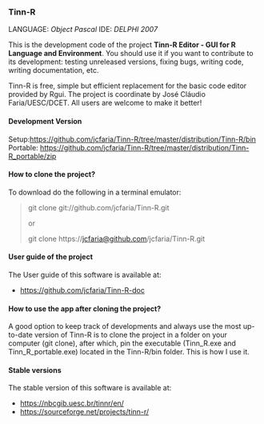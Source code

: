 ### Tinn-R
LANGUAGE: *Object Pascal*
IDE: *DELPHI 2007*

This is the development code of the project **Tinn-R Editor - GUI for R Language and Environment**.
You should use it if you want to contribute to its development:
testing unreleased versions, fixing bugs, writing code, writing documentation, etc.

Tinn-R is free, simple but efficient replacement for the basic code editor provided by Rgui.
The project is coordinate by José Cláudio Faria/UESC/DCET.
All users are welcome to make it better!

#### Development Version
Setup:https://github.com/jcfaria/Tinn-R/tree/master/distribution/Tinn-R/bin
Portable: https://github.com/jcfaria/Tinn-R/tree/master/distribution/Tinn-R_portable/zip

#### How to clone the project?
To download do the following in a terminal emulator:

> git clone git://github.com/jcfaria/Tinn-R.git
>
> or
>
> git clone https://jcfaria@github.com/jcfaria/Tinn-R.git

#### User guide of the project
The User guide of this software is available at:
- https://github.com/jcfaria/Tinn-R-doc

#### How to use the app after cloning the project?
A good option to keep track of developments and always use the most up-to-date version of Tinn-R
is to clone the project in a folder on your computer (git clone), after which, pin the executable
(Tinn_R.exe and Tinn_R_portable.exe) located in the Tinn-R/bin folder.
This is how I use it. 

#### Stable versions
The stable version of this software is available at:
- https://nbcgib.uesc.br/tinnr/en/
- https://sourceforge.net/projects/tinn-r/

